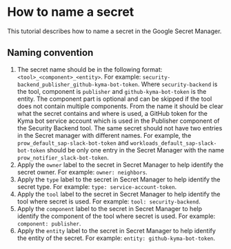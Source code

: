 # How to name a secret

This tutorial describes how to name a secret in the Google Secret Manager.

## Naming convention

1. The secret name should be in the following format: `<tool>_<component>_<entity>`. For example: `security-backend_publisher_github-kyma-bot-token`. Where `security-backend` is the tool, component is `publisher` and `github-kyma-bot-token` is the entity. The component part is optional and can be skipped if the tool does not contain multiple components.
   From the name it should be clear what the secret contains and where is used, a GitHub token for the Kyma bot service account which is used in the Publisher component of the  Security Backend tool.
   The same secret should not have two entries in the Secret manager with different names. For example, the `prow_default_sap-slack-bot-token` and `workloads_default_sap-slack-bot-token` should be only one entry in the Secret Manager with the name `prow_notifier_slack-bot-token`.
2. Apply the `owner` label to the secret in Secret Manager to help identify the secret owner. For example: `owner: neighbors`.
3. Apply the `type` label to the secret in Secret Manager to help identify the secret type. For example: `type: service-account-token`.
4. Apply the `tool` label to the secret in Secret Manager to help identify the tool where secret is used. For example: `tool: security-backend`.
5. Apply the `component` label to the secret in Secret Manager to help identify the component of the tool where secret is used. For example: `component: publisher`.
6. Apply the `entity` label to the secret in Secret Manager to help identify the entity of the secret. For example: `entity: github-kyma-bot-token`.
